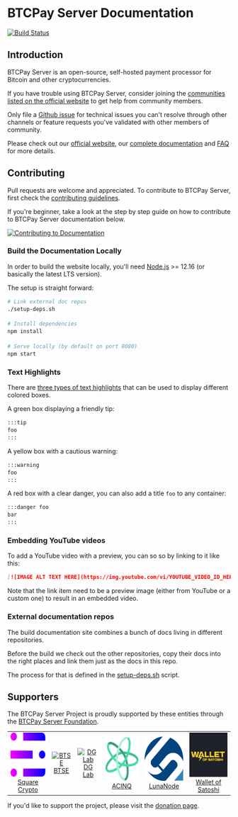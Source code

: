 # BTCPay Server Documentation

[![Build Status](https://github.com/btcpayserver/btcpayserver-doc/workflows/Node%20CI/badge.svg)](https://github.com/btcpayserver/btcpayserver-doc/actions?query=workflow%3A%22Node+CI%22)

## Introduction

BTCPay Server is an open-source, self-hosted payment processor for Bitcoin and other cryptocurrencies.

If you have trouble using BTCPay Server, consider joining the [communities listed on the official website](https://btcpayserver.org/#communityCTA) to get help from community members.

Only file a [Github issue](https://github.com/btcpayserver/btcpayserver/issues) for technical issues you can't resolve through other channels or feature requests you've validated with other members of community.

Please check out our [official website](https://btcpayserver.org/), our [complete documentation](https://github.com/btcpayserver/btcpayserver-doc) and [FAQ](https://github.com/btcpayserver/btcpayserver-doc/tree/master/FAQ#btcpay-frequently-asked-questions-and-common-issues) for more details.

## Contributing

Pull requests are welcome and appreciated. To contribute to BTCPay Server, first check the [contributing guidelines](docs/Contribute.md).

If you're beginner, take a look at the step by step guide on how to contribute to BTCPay Server documentation below.

[![Contributing to Documentation](https://img.youtube.com/vi/bSDROcdSSWw/mqdefault.jpg)](https://www.youtube.com/watch?v=bSDROcdSSWw "How BTCPay Server Works")

### Build the Documentation Locally

In order to build the website locally, you'll need [Node.js](https://nodejs.org/) >= 12.16 (or basically the latest LTS version).

The setup is straight forward:

```bash
# Link external doc repos
./setup-deps.sh

# Install dependencies
npm install

# Serve locally (by default on port 8080)
npm start
```

### Text Highlights

There are [three types of text highlights](https://vuepress.vuejs.org/guide/markdown.html#custom-containers) that can be used to display different colored boxes.

A green box displaying a friendly tip:

```md
:::tip
foo
:::
```

A yellow box with a cautious warning:

```md
:::warning
foo
:::
```

A red box with a clear danger, you can also add a title `foo` to any container:

```md
:::danger foo
bar
:::
```

### Embedding YouTube videos

To add a YouTube video with a preview, you can so so by linking to it like this:

```md
[![IMAGE ALT TEXT HERE](https://img.youtube.com/vi/YOUTUBE_VIDEO_ID_HERE/mqdefault.jpg)](https://www.youtube.com/watch?v=YOUTUBE_VIDEO_ID_HERE)
```

Note that the link item need to be a preview image (either from YouTube or a custom one) to result in an embedded video.

### External documentation repos

The build documentation site combines a bunch of docs living in different repositories.

Before the build we check out the other repositories, copy their docs into the right places and link them just as the docs in this repo.

The process for that is defined in the [setup-deps.sh](./setup-deps.sh) script.

## Supporters

The BTCPay Server Project is proudly supported by these entities through the [BTCPay Server Foundation](https://foundation.btcpayserver.org/).

<table>
  <tbody>
    <tr>
      <td align="center" valign="middle">
        <a href="https://twitter.com/sqcrypto" target="_blank">
          <img  src="https://raw.githubusercontent.com/btcpayserver/btcpayserver/master/BTCPayServer/wwwroot/img/squarecrypto.svg?sanitize=true" alt="Square Crypto" height=100>
          <br/>
          <span>Square Crypto</span>
        </a>
      </td>
      <td align="center" valign="middle">
        <a href="https://www.btse.com" target="_blank">
          <img  src="https://raw.githubusercontent.com/btcpayserver/btcpayserver/master/BTCPayServer/wwwroot/img/btse.svg?sanitize=trueg" alt="BTSE" height=100>
          <br/>
          <span>BTSE</span>
        </a>
      </td>
      <td align="center" valign="middle">
        <a href="https://www.dglab.com/en/" target="_blank">
          <img  src="https://raw.githubusercontent.com/btcpayserver/btcpayserver/master/BTCPayServer/wwwroot/img/dglab.svg?sanitize=true" alt="DG Lab" height=100>
          <br/>
          <span>DG Lab</span>
        </a>
      </td>
       <td align="center" valign="middle">
        <a href="https://acinq.co/" target="_blank">
          <img  src="https://raw.githubusercontent.com/btcpayserver/btcpayserver/master/BTCPayServer/wwwroot/img/acinq-logo.svg?sanitize=true" alt="ACINQ" height=100>
          <br/>
          <span>ACINQ</span>
        </a>
      </td>
      <td align="center" valign="middle">
        <a href="https://lunanode.com" target="_blank">
          <img  src="https://raw.githubusercontent.com/btcpayserver/btcpayserver/master/BTCPayServer/wwwroot/img/lunanode.svg?sanitize=true" alt="LunaNode" height=100>
          <br/>
          <span>LunaNode</span>
        </a>
      </td>
      <td align="center" valign="middle">
        <a href="https://walletofsatoshi.com/" target="_blank">
          <img  src="https://raw.githubusercontent.com/btcpayserver/btcpayserver/master/BTCPayServer/wwwroot/img/walletofsatoshi.svg?sanitize=true" alt="Wallet of Satoshi" height=100>
          <br/>
          <span>Wallet of Satoshi</span>
        </a>
      </td>
    </tr>
  </tbody>
</table>

If you'd like to support the project, please visit the [donation page](https://btcpayserver.org/donate/).
